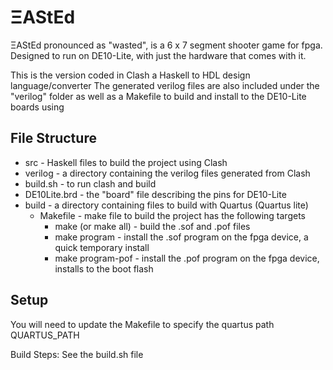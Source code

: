 # ΞAStEd
ΞAStEd pronounced as "wasted", is a 6 x 7 segment shooter game for fpga.
Designed to run on DE10-Lite, with just the hardware that comes with it.

This is the version coded in Clash a Haskell to HDL design language/converter
The generated verilog files are also included under the "verilog" folder as well as
a Makefile to build and install to the DE10-Lite boards using

## File Structure
* src - Haskell files to build the project using Clash
* verilog - a directory containing the verilog files generated from Clash
* build.sh - to run clash and build 
* DE10Lite.brd - the "board" file describing the pins for DE10-Lite
* build - a directory containing files to build with Quartus (Quartus lite)
  * Makefile - make file to build the project has the following targets
    * make (or make all) - build the .sof and .pof files
    * make program - install the .sof program on the fpga device, a quick temporary install
    * make program-pof - install the .pof program on the fpga device, installs to the boot flash

## Setup

You will need to update the Makefile to specify the quartus path QUARTUS_PATH

Build Steps:
See the build.sh file

